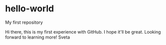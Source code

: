 # hello-world
My first repository

Hi there, this is my first experience with GitHub. I hope it'll be great. Looking forward to learning more!
Sveta
